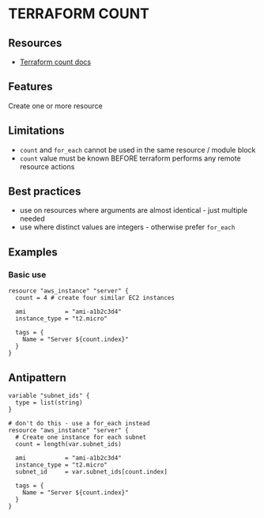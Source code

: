 # TERRAFORM COUNT

## Resources

- [Terraform count docs](https://developer.hashicorp.com/terraform/language/meta-arguments/count)

## Features
Create one or more resource

## Limitations
- `count` and `for_each` cannot be used in the same resource / module block
- `count` value must be known BEFORE terraform performs any remote resource actions

## Best practices
- use on resources where arguments are almost identical - just multiple needed
- use where distinct values are integers - otherwise prefer `for_each`

## Examples

### Basic use
```hcl
resource "aws_instance" "server" {
  count = 4 # create four similar EC2 instances

  ami           = "ami-a1b2c3d4"
  instance_type = "t2.micro"

  tags = {
    Name = "Server ${count.index}"
  }
}
```

## Antipattern
```hcl
variable "subnet_ids" {
  type = list(string)
}

# don't do this - use a for_each instead
resource "aws_instance" "server" {
  # Create one instance for each subnet
  count = length(var.subnet_ids)

  ami           = "ami-a1b2c3d4"
  instance_type = "t2.micro"
  subnet_id     = var.subnet_ids[count.index]

  tags = {
    Name = "Server ${count.index}"
  }
}
```